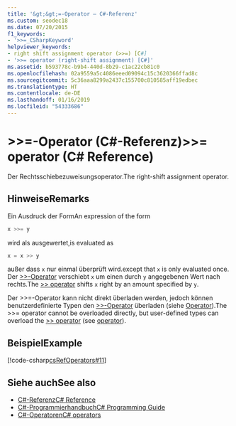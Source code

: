 ```yaml
---
title: '&gt;&gt;=-Operator – C#-Referenz'
ms.custom: seodec18
ms.date: 07/20/2015
f1_keywords:
- '>>=_CSharpKeyword'
helpviewer_keywords:
- right shift assignment operator (>>=) [C#]
- '>>= operator (right-shift assignment) [C#]'
ms.assetid: b593778c-b9b4-440d-8b29-c1ac22cb81c0
ms.openlocfilehash: 02a9559a5c4086eeed09094c15c3620366ffad8c
ms.sourcegitcommit: 5c36aaa8299a2437c155700c810585aff19edbec
ms.translationtype: HT
ms.contentlocale: de-DE
ms.lasthandoff: 01/16/2019
ms.locfileid: "54333686"
---
```

# <a name="gtgt-operator-c-reference"></a><span data-ttu-id="4f286-102">&gt;&gt;=-Operator (C#-Referenz)</span><span class="sxs-lookup"><span data-stu-id="4f286-102">&gt;&gt;= operator (C# Reference)</span></span>

<span data-ttu-id="4f286-103">Der Rechtsschiebezuweisungsoperator.</span><span class="sxs-lookup"><span data-stu-id="4f286-103">The right-shift assignment operator.</span></span>

## <a name="remarks"></a><span data-ttu-id="4f286-104">Hinweise</span><span class="sxs-lookup"><span data-stu-id="4f286-104">Remarks</span></span>

<span data-ttu-id="4f286-105">Ein Ausdruck der Form</span><span class="sxs-lookup"><span data-stu-id="4f286-105">An expression of the form</span></span>

```csharp
x >>= y
```

<span data-ttu-id="4f286-106">wird als ausgewertet,</span><span class="sxs-lookup"><span data-stu-id="4f286-106">is evaluated as</span></span>

```csharp
x = x >> y
```

<span data-ttu-id="4f286-107">außer dass `x` nur einmal überprüft wird.</span><span class="sxs-lookup"><span data-stu-id="4f286-107">except that `x` is only evaluated once.</span></span> <span data-ttu-id="4f286-108">Der [>>-Operator](right-shift-operator.md) verschiebt `x` um einen durch `y` angegebenen Wert nach rechts.</span><span class="sxs-lookup"><span data-stu-id="4f286-108">The [>> operator](right-shift-operator.md) shifts `x` right by an amount specified by `y`.</span></span>

<span data-ttu-id="4f286-109">Der >>=-Operator kann nicht direkt überladen werden, jedoch können benutzerdefinierte Typen den [>>-Operator](right-shift-operator.md) überladen (siehe [Operator](../keywords/operator.md)).</span><span class="sxs-lookup"><span data-stu-id="4f286-109">The >>= operator cannot be overloaded directly, but user-defined types can overload the [>> operator](right-shift-operator.md) (see [operator](../keywords/operator.md)).</span></span>

## <a name="example"></a><span data-ttu-id="4f286-110">Beispiel</span><span class="sxs-lookup"><span data-stu-id="4f286-110">Example</span></span>

[!code-csharp[csRefOperators#11](~/samples/snippets/csharp/VS_Snippets_VBCSharp/csrefOperators/CS/csrefOperators.cs#11)]

## <a name="see-also"></a><span data-ttu-id="4f286-111">Siehe auch</span><span class="sxs-lookup"><span data-stu-id="4f286-111">See also</span></span>

- [<span data-ttu-id="4f286-112">C#-Referenz</span><span class="sxs-lookup"><span data-stu-id="4f286-112">C# Reference</span></span>](../index.md)
- [<span data-ttu-id="4f286-113">C#-Programmierhandbuch</span><span class="sxs-lookup"><span data-stu-id="4f286-113">C# Programming Guide</span></span>](../../programming-guide/index.md)
- [<span data-ttu-id="4f286-114">C#-Operatoren</span><span class="sxs-lookup"><span data-stu-id="4f286-114">C# operators</span></span>](index.md)